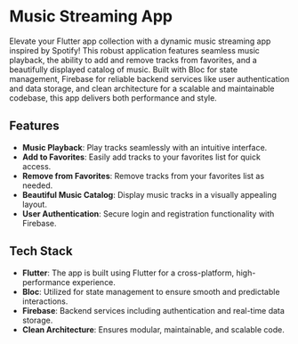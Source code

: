 # Music Streaming App

Elevate your Flutter app collection with a dynamic music streaming app inspired by Spotify! This robust application features seamless music playback, the ability to add and remove tracks from favorites, and a beautifully displayed catalog of music. Built with Bloc for state management, Firebase for reliable backend services like user authentication and data storage, and clean architecture for a scalable and maintainable codebase, this app delivers both performance and style.

## Features

- **Music Playback**: Play tracks seamlessly with an intuitive interface.
- **Add to Favorites**: Easily add tracks to your favorites list for quick access.
- **Remove from Favorites**: Remove tracks from your favorites list as needed.
- **Beautiful Music Catalog**: Display music tracks in a visually appealing layout.
- **User Authentication**: Secure login and registration functionality with Firebase.

## Tech Stack

- **Flutter**: The app is built using Flutter for a cross-platform, high-performance experience.
- **Bloc**: Utilized for state management to ensure smooth and predictable interactions.
- **Firebase**: Backend services including authentication and real-time data storage.
- **Clean Architecture**: Ensures modular, maintainable, and scalable code.